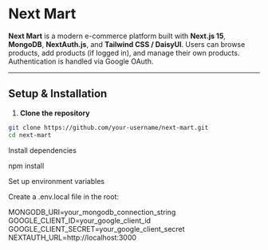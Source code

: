 # Next Mart

**Next Mart** is a modern e-commerce platform built with **Next.js 15**, **MongoDB**, **NextAuth.js**, and **Tailwind CSS / DaisyUI**. Users can browse products, add products (if logged in), and manage their own products. Authentication is handled via Google OAuth.

---

## Setup & Installation

1. **Clone the repository**

```bash
git clone https://github.com/your-username/next-mart.git
cd next-mart
```

Install dependencies

npm install

Set up environment variables

Create a .env.local file in the root:

MONGODB_URI=your_mongodb_connection_string
GOOGLE_CLIENT_ID=your_google_client_id
GOOGLE_CLIENT_SECRET=your_google_client_secret
NEXTAUTH_URL=http://localhost:3000
